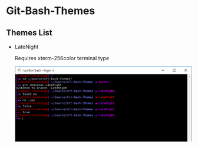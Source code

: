 # Git-Bash-Themes
## Themes List
* LateNight

   Requires xterm-256color terminal type
   
   ![LateNight v1.0](https://raw.githubusercontent.com/Tanium-JCampbell/Git-Bash-Themes/master/ScreenShots/LateNight-v1.0.PNG)
